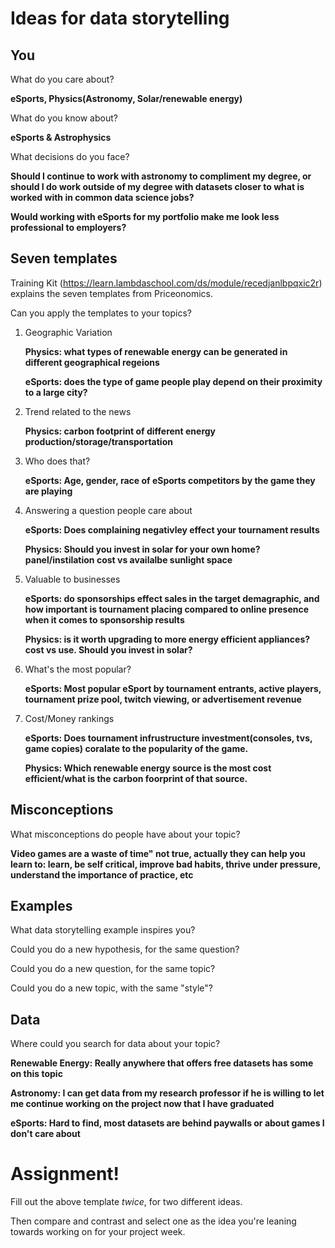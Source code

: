 # Ideas for data storytelling

## You

What do you care about?

**eSports, Physics(Astronomy, Solar/renewable energy)**

What do you know about?

**eSports & Astrophysics**

What decisions do you face?

**Should I continue to work with astronomy to compliment my degree, or should I do work outside of my degree with datasets closer to what is worked with in common data science jobs?**

**Would working with eSports for my portfolio make me look less professional to employers?**

## Seven templates

Training Kit (https://learn.lambdaschool.com/ds/module/recedjanlbpqxic2r) explains the seven templates from Priceonomics.

Can you apply the templates to your topics? 

1. Geographic Variation

    **Physics: what types of renewable energy can be generated in different geographical regeions**
    
    **eSports: does the type of game people play depend on their proximity to a large city?**
    
2. Trend related to the news

    **Physics: carbon footprint of different energy production/storage/transportation**

3. Who does that?

    **eSports: Age, gender, race of eSports competitors by the game they are playing**

4. Answering a question people care about

    **eSports: Does complaining negativley effect your tournament results**
    
    **Physics: Should you invest in solar for your own home? panel/instilation cost vs availalbe sunlight space**

5. Valuable to businesses

    **eSports: do sponsorships effect sales in the target demagraphic, and how important is tournament placing compared to          online presence when it comes to sponsorship results**
    
    **Physics: is it worth upgrading to more energy efficient appliances? cost vs use. Should you invest in solar?**

6. What's the most popular?

    **eSports: Most popular eSport by tournament entrants, active players, tournament prize pool, twitch viewing, or advertisement revenue**

7. Cost/Money rankings

    **eSports: Does tournament infrustructure investment(consoles, tvs, game copies) coralate to the popularity of the game.**
    
    **Physics: Which renewable energy source is the most cost efficient/what is the carbon foorprint of that source.**

## Misconceptions

What misconceptions do people have about your topic?

   **Video games are a waste of time" not true, actually they can help you learn to: learn, be self critical, improve bad habits, thrive under pressure, understand the importance of practice, etc**

## Examples

What data storytelling example inspires you?


Could you do a new hypothesis, for the same question?


Could you do a new question, for the same topic?


Could you do a new topic, with the same "style"?


## Data

Where could you search for data about your topic?

   **Renewable Energy: Really anywhere that offers free datasets has some on this topic**
   
   **Astronomy: I can get data from my research professor if he is willing to let me continue working on the project now that I have graduated**
   
   **eSports: Hard to find, most datasets are behind paywalls or about games I don't care about**


# Assignment!

Fill out the above template *twice*, for two different ideas.

Then compare and contrast and select one as the idea you're leaning towards
working on for your project week.

